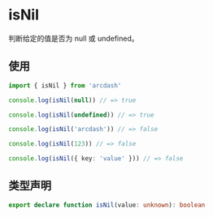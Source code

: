 # isNil

判断给定的值是否为 null 或 undefined。

## 使用

```typescript
import { isNil } from 'arcdash'

console.log(isNil(null)) // => true

console.log(isNil(undefined)) // => true

console.log(isNil('arcdash')) // => false

console.log(isNil(123)) // => false

console.log(isNil({ key: 'value' })) // => false
```

## 类型声明

```typescript
export declare function isNil(value: unknown): boolean
```
